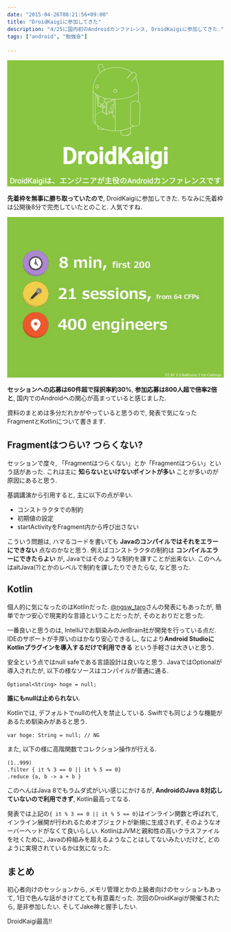 ```yaml
---
date: "2015-04-26T08:21:56+09:00"
title: "DroidKaigiに参加してきた"
description: "4/25に国内初のAndroidカンファレンス, DroidKaigiに参加してきた."
tags: ["android", "勉強会"]

---
```


![droidkaigi-2015](./droidkaigi-2015.png)

**先着枠を無事に勝ち取っていたので**, DroidKaigiに参加してきた.
ちなみに先着枠は公開後8分で完売していたとのこと. 人気ですね.

![droidkaigi-2015](./droidkaigi-slide1.png)

**セッションへの応募は60件超で採択率約30%**, **参加応募は800人超で倍率2倍と**,
国内でのAndroidへの関心が高まっていると感じました.

資料のまとめは多分だれかがやっていると思うので, 発表で気になったFragmentとKotlinについて書きます.

## Fragmentはつらい? つらくない?

セッションで度々, 「Fragmentはつらくない」とか「Fragmentはつらい」という話があった.
これは主に **知らないといけないポイントが多い** ことが多いのが原因にあると思う.

基調講演から引用すると, 主に以下の点が辛い.

- コンストラクタでの制約
- 初期値の設定
- startActivityをFragment内から呼び出さない

こういう問題は, ハマるコードを書いても **Javaのコンパイルではそれをエラーにできない** 点なのかなと思う.
例えばコンストラクタの制約は **コンパイルエラーにできたらよい** が, Javaではそのような制約を課すことが出来ない.
このへんはaltJava(?)とかのレベルで制約を課したりできたらな, など思った.


## Kotlin

個人的に気になったのはKotlinだった. [@ngsw_taro](https://twitter.com/ngsw_taro)さんの発表にもあったが,
簡単でかつ安心で現実的な言語ということだったが, そのとおりだと思った.

一番良いと思うのは, IntelliJでお馴染みのJetBrain社が開発を行っている点だ.
IDEのサポートが手厚いのはかなり安心できるし, なにより**Android StudioにKotlinプラグインを導入するだけで利用できる** という手軽さは大きいと思う.

安全という点ではnull safeである言語設計は良いなと思う.
JavaではOptionalが導入されたが, 以下の様なソースはコンパイルが普通に通る.

```
Optional<String> hoge = null;
```

**誰にもnullは止められない.**

Kotlinでは, デフォルトでnullの代入を禁止している. Swiftでも同じような機能があるため馴染みがあると思う.

```
var hoge: String = null; // NG
```

また, 以下の様に高階関数でコレクション操作が行える.

```
(1..999)
.filter { it % 3 == 0 || it % 5 == 0}
.reduce {a, b -> a + b }
```

このへんはJava 8でもラムダ式がいい感じにかけるが, **AndroidのJava 8対応していないので利用できず**, Kotlin最高ってなる.

発表では上記の`{ it % 3 == 0 || it % 5 == 0}`はインライン関数と呼ばれて, インライン展開が行われるためオブジェクトが新規に生成されず,
そのようなオーバーヘッドがなくて良いらしい. KotlinはJVMと親和性の高いクラスファイルを吐くために,
Javaの枠組みを超えるようなことはしてないみたいだけど, どのように実現されているかは気になった.

## まとめ

初心者向けのセッションから, メモリ管理とかの上級者向けのセッションもあって,
1日で色んな話がきけてとても有意義だった. 次回のDroidKaigiが開催されたら, 是非参加したい.
そしてJake神と握手したい.

DroidKaigi最高!!
